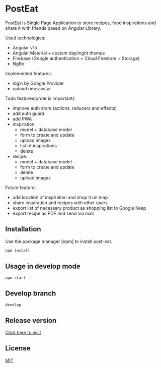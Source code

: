 # PostEat

PostEat is Single Page Application to store recipes, food inspirations and share it with friends based on Angular Library.


Used technologies:
- Angular v15
- Angular Material + custom day/night themes
- Firebase (Google authentication + Cloud Firestore + Storage)
- NgRx

Implemented features:
- login by Google Provider
- upload new avatar

Todo features(order is important):
- improve auth store (actions, reducers and effects)
- add auth guard
- add PWA
- inspiration: 
  - model + database model
  - form to create and update
  - upload images
  - list of inspirations
  - delete
- recipe:
  - model + database model
  - form to create and update
  - delete
  - upload images

Future feature:
- add location of inspiration and shop it on map
- share inspiration and recipes with other users
- export list of necessary product as shopping list to Google Keep
- export recipe as PDF and send via mail


## Installation

Use the package manager [npm] to install post-eat.

```bash
npm install
```

## Usage in develop mode

```
npm start
```

## Develop branch

```develop```

## Release version

[Click here to visit](https://post-eat-ee093.web.app/)

## License

[MIT](https://choosealicense.com/licenses/mit/)
